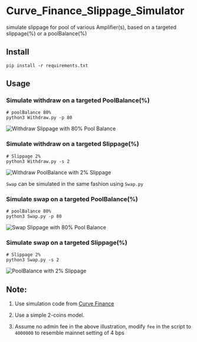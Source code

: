 # Curve_Finance_Slippage_Simulator
simulate slippage for pool of various Amplifier(s), based on a targeted slippage(%) or a poolBalance(%)

## Install 
```
pip install -r requirements.txt
```

## Usage

### Simulate withdraw on a targeted PoolBalance(%)
```
# poolBalance 80%
python3 Withdraw.py -p 80
```

![Withdraw Slippage with 80% Pool Balance](https://github.com/chrisckwong821/Curve_Finance_Slippage_Simulator/blob/main/resources/80W%25.png?raw=true)

### Simulate withdraw on a targeted Slippage(%)
```
# Slippage 2%
python3 Withdraw.py -s 2
```

![Withdraw PoolBalance with 2% Slippage](https://github.com/chrisckwong821/Curve_Finance_Slippage_Simulator/blob/main/resources/2W%25.png?raw=true)

`Swap` can be simulated in the same fashion using `Swap.py`


### Simulate swap on a targeted PoolBalance(%)
```
# poolBalance 80%
python3 Swap.py -p 80
```

![Swap Slippage with 80% Pool Balance](https://github.com/chrisckwong821/Curve_Finance_Slippage_Simulator/blob/main/resources/80S%25.png?raw=true)

### Simulate swap on a targeted Slippage(%)
```
# Slippage 2%
python3 Swap.py -s 2
```

![PoolBalance with 2% Slippage](https://github.com/chrisckwong821/Curve_Finance_Slippage_Simulator/blob/main/resources/2S%25.png?raw=true)


## Note:

1. Use simulation code from [Curve Finance](https://github.com/curvefi/curve-contract/blob/master/tests/simulation.py)

2. Use a simple 2-coins model. 

3. Assume no admin fee in the above illustration, modify `fee` in the script to `4000000` to resemble mainnet setting of 4 bps
